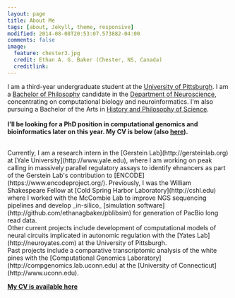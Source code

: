 ```yaml
---
layout: page
title: About Me
tags: [about, Jekyll, theme, responsive]
modified: 2014-08-08T20:53:07.573882-04:00
comments: false
image:
  feature: chester3.jpg
  credit: Ethan A. G. Baker (Chester, NS, Canada)
  creditlink: 
---
```


I am a third-year undergraduate student at the [University of Pittsburgh](http://www.pitt.edu). I am a [Bachelor of Philosophy](https://en.wikipedia.org/wiki/Bachelor_of_Philosophy) candidate in the [Department of Neuroscience](http://neuroscience.pitt.edu), concentrating on computational biology and neuroinformatics. I'm also pursuing a Bachelor of the Arts in [History and Philosophy of Science](http://www.hps.pitt.edu).
<br>
<br>
__I'll be looking for a PhD position in computational genomics and bioinformatics later on this year. My CV is below (also [here](http://ethanagbaker.github.io/images/CV2.pdf)).__
  
<br>
Currently, I am a research intern in the [Gerstein Lab](http://gersteinlab.org) at [Yale University](http://www.yale.edu), where I am working on peak calling in massively parallel regulatory assays to identify ehnancers as part of the Gerstein Lab's contribution to [ENCODE](https://www.encodeproject.org/). Previously, I was the William Shakespeare Fellow at [Cold Spring Harbor Laboratory](http://cshl.edu) where I worked with the McCombie Lab to improve NGS sequencing pipelines and develop _in-silico_ [simulation software](http://github.com/ethanagbaker/pblibsim) for generation of PacBio long read data. 
<br>
Other current projects include development of computational models of neural circuits implicated in autonomic regulation with the [Yates Lab](http://neuroyates.com) at the University of Pittsburgh. 
<br>
Past projects include a comparative transcriptomic analysis of the white pines with the [Computational Genomics Laboratory](http://compgenomics.lab.uconn.edu) at the [University of Connecticut](http://www.uconn.edu).

<br>

[__My CV is available here__](http://ethanagbaker.github.io/images/CV2.pdf)

